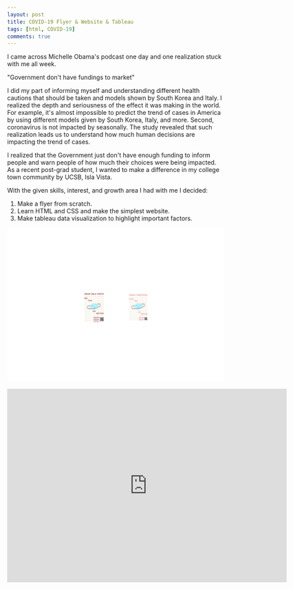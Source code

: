 ```yaml
---
layout: post
title: COVID-19 Flyer & Website & Tableau 
tags: [html, COVID-19] 
comments: true
---
```



I came across Michelle Obama's podcast one day and one realization stuck with me all week. 

"Government don't have fundings to market" 

I did my part of informing myself and understanding different health cautions that should be taken and models shown by South Korea and Italy. I realized the depth and seriousness of the effect it was making in the world. For example, it's almost impossible to predict the trend of cases in America by using different models given by South Korea, Italy, and more. Second, coronavirus is not impacted by seasonally. The study revealed that such realization leads us to understand how much human decisions are impacting the trend of cases. 


I realized that the Government just don't have enough funding to inform people and warn people of how much their choices were being impacted. As a recent post-grad student, I wanted to make a difference in my college town community by UCSB, Isla Vista. 

With the given skills, interest, and growth area I had with me I decided: 

1. Make a flyer from scratch. 
2. Learn HTML and CSS and make the simplest website.
3. Make tableau data visualization to highlight important factors. 

![](assets/img/flyers.png)


<iframe seamless frameborder="0" src="https://public.tableau.com/profile/sung.hee5051#!/vizhome/SBCOVID2/NewConfirmedcaseseachday:embed=yes&:display_count=yes&:showVizHome=no" width = '650' height = '450' scrolling='yes' ></iframe>    




